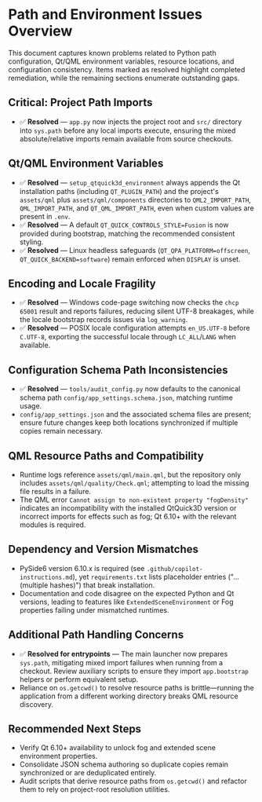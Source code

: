 # Path and Environment Issues Overview

This document captures known problems related to Python path configuration, Qt/QML environment variables, resource locations, and configuration consistency. Items marked as resolved highlight completed remediation, while the remaining sections enumerate outstanding gaps.

## Critical: Project Path Imports
- ✅ **Resolved** — `app.py` now injects the project root and `src/` directory into `sys.path` before any local imports execute, ensuring the mixed absolute/relative imports remain available from source checkouts.

## Qt/QML Environment Variables
- ✅ **Resolved** — `setup_qtquick3d_environment` always appends the Qt installation paths (including `QT_PLUGIN_PATH`) and the project's `assets/qml` plus `assets/qml/components` directories to `QML2_IMPORT_PATH`, `QML_IMPORT_PATH`, and `QT_QML_IMPORT_PATH`, even when custom values are present in `.env`.
- ✅ **Resolved** — A default `QT_QUICK_CONTROLS_STYLE=Fusion` is now provided during bootstrap, matching the recommended consistent styling.
- ✅ **Resolved** — Linux headless safeguards (`QT_QPA_PLATFORM=offscreen`, `QT_QUICK_BACKEND=software`) remain enforced when `DISPLAY` is unset.

## Encoding and Locale Fragility
- ✅ **Resolved** — Windows code-page switching now checks the `chcp 65001` result and reports failures, reducing silent UTF-8 breakages, while the locale bootstrap records issues via `log_warning`.
- ✅ **Resolved** — POSIX locale configuration attempts `en_US.UTF-8` before `C.UTF-8`, exporting the successful locale through `LC_ALL`/`LANG` when available.

## Configuration Schema Path Inconsistencies
- ✅ **Resolved** — `tools/audit_config.py` now defaults to the canonical schema path `config/app_settings.schema.json`, matching runtime usage.
- `config/app_settings.json` and the associated schema files are present; ensure future changes keep both locations synchronized if multiple copies remain necessary.

## QML Resource Paths and Compatibility
- Runtime logs reference `assets/qml/main.qml`, but the repository only includes `assets/qml/quality/Check.qml`; attempting to load the missing file results in a failure.
- The QML error `Cannot assign to non-existent property "fogDensity"` indicates an incompatibility with the installed QtQuick3D version or incorrect imports for effects such as fog; Qt 6.10+ with the relevant modules is required.

## Dependency and Version Mismatches
- PySide6 version 6.10.x is required (see `.github/copilot-instructions.md`), yet `requirements.txt` lists placeholder entries ("… (multiple hashes)") that break installation.
- Documentation and code disagree on the expected Python and Qt versions, leading to features like `ExtendedSceneEnvironment` or Fog properties failing under mismatched runtimes.

## Additional Path Handling Concerns
- ✅ **Resolved for entrypoints** — The main launcher now prepares `sys.path`, mitigating mixed import failures when running from a checkout. Review auxiliary scripts to ensure they import `app.bootstrap` helpers or perform equivalent setup.
- Reliance on `os.getcwd()` to resolve resource paths is brittle—running the application from a different working directory breaks QML resource discovery.

## Recommended Next Steps
- Verify Qt 6.10+ availability to unlock fog and extended scene environment properties.
- Consolidate JSON schema authoring so duplicate copies remain synchronized or are deduplicated entirely.
- Audit scripts that derive resource paths from `os.getcwd()` and refactor them to rely on project-root resolution utilities.
